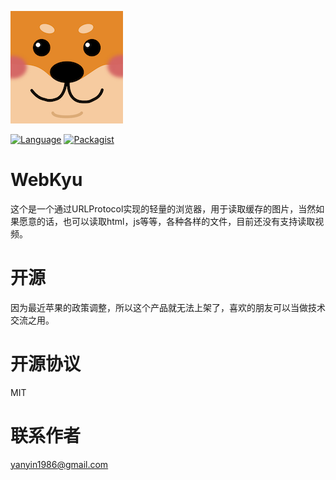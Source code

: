 ![Cover](https://github.com/yanyin1986/WebKyu/blob/master/WebKyu/Assets.xcassets/AppIcon.appiconset/icon-180.png)

[![Language](https://img.shields.io/badge/swift-3.0-orange.svg)](http://swift.org)
[![Packagist](https://img.shields.io/packagist/l/doctrine/orm.svg?style=flat-square)](https://github.com/yanyin1986/WebKyu/blob/master/LICENSE)

# WebKyu

这个是一个通过URLProtocol实现的轻量的浏览器，用于读取缓存的图片，当然如果愿意的话，也可以读取html，js等等，各种各样的文件，目前还没有支持读取视频。

# 开源
因为最近苹果的政策调整，所以这个产品就无法上架了，喜欢的朋友可以当做技术交流之用。

# 开源协议
MIT

# 联系作者
[yanyin1986@gmail.com](mailto:yanyin1986@gmail.com)
